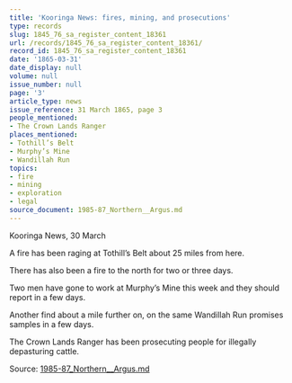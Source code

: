 ```yaml
---
title: 'Kooringa News: fires, mining, and prosecutions'
type: records
slug: 1845_76_sa_register_content_18361
url: /records/1845_76_sa_register_content_18361/
record_id: 1845_76_sa_register_content_18361
date: '1865-03-31'
date_display: null
volume: null
issue_number: null
page: '3'
article_type: news
issue_reference: 31 March 1865, page 3
people_mentioned:
- The Crown Lands Ranger
places_mentioned:
- Tothill’s Belt
- Murphy’s Mine
- Wandillah Run
topics:
- fire
- mining
- exploration
- legal
source_document: 1985-87_Northern__Argus.md
---
```


Kooringa News, 30 March

A fire has been raging at Tothill’s Belt about 25 miles from here.

There has also been a fire to the north for two or three days.

Two men have gone to work at Murphy’s Mine this week and they should report in a few days.

Another find about a mile further on, on the same Wandillah Run promises samples in a few days.

The Crown Lands Ranger has been prosecuting people for illegally depasturing cattle.

Source: [1985-87_Northern__Argus.md](/downloads/markdown/1985-87_Northern__Argus.md)

